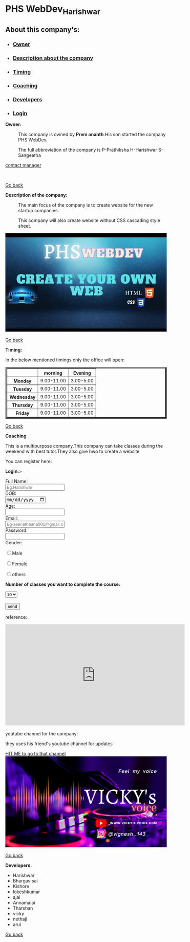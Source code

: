 <html>
<head>
    <meta charset="UTF-8">
    <meta http-equiv="X-UA-Compatible" content="IE=edge">
    <meta name="viewport" content="width=device-width, initial-scale=1.0">
    <title>Document</title>
</head>
    <h1 id="PHS WebDev">PHS WebDev<b><sub>Harishwar</sub></b></h1>
<p><h2>About this company's:</h2></p>  
<ul>
<h3><a href="#Owner"><li>Owner</li></a></h3>
<h3><a href="#Description about the  company"><li>Description about the company</li></a></h3>
<h3><a href="#Timing"><li>Timing</li></a></h3>
<h3><a href="#Coaching"><li>Coaching</li></a></h3>
<h3><a href="#Developers"><li>Developers</li></a></h3>
<h3><a href="#Login"><li>Login</li></a></h3>
</ul>
<p id="Owner"></p><b><dt>Owner:</dt></b></p>
<P><dd>This company is owned by <b>Prem ananth</b>.His son started the company PHS WebDev.</dd></P>
<P><dd>The full abbreviation of the company is P-Prathiksha H-Harishwar S-Sangeetha</dd></P>
<p><a href="mailto:harishwar3442@gmail.com">contact manager</a></p><br>
<p><a href="#PHS WebDev">Go back</a></p>
<p id="Description about the company"><b><dt>Description of the company:</dt></b></p>
<p><dd>The main focus of the company is to create website for the new startup companies.</dd></p>
<p><dd>This company will also create website without CSS cascading style sheet.</dd></p>
<img src="company.jpg" alt="cmp img" title="com img"><br>
<p><a href="#PHS WebDev">Go back</a></p>
<p id="Timing"><dt><b>Timing:</b></dt></p>
<p>In the below mentioned timings only the office will open:</p>
<table border="5">
    <tr><th>  </th><th>morning</th>   <th>Evening</th></tr>
    <tr><th>Monday<td>9.00-11.00</td><td>3.00-5.00</td></th></tr>
    <tr><th>Tuesday<td>9.00-11.00</td><td>3.00-5.00</td></th></tr>
    <tr><th>Wednesday<td>9.00-11.00</td><td>3.00-5.00</td></th></tr>
    <tr><th>Thursday<td>9.00-11.00</td><td>3.00-5.00</td></th></tr>
    <tr><th>Friday<td>9.00-11.00</td><td>3.00-5.00</td></th></tr>
</table>
<p><a href="#PHS WebDev">Go back</a></p>
<p id="Coaching"><dt><b>Coaching</b></dt></p>
<p>This is a multipurpose company.This company can take classes during the weekend with best tutor.They also give hwo  to create a website</p>
<p>You can register here:</p>
<p id="Login"><b>Login:</b>></p>
<form>
<label for="Name">Full Name:</label><br>
<input type="text" name="username" placeholder="Eg.Harishwar" required><br>
<label for="DOB">DOB:</label><br>
<input type="date" name="dob" required><br>
<label for="Age">Age:</label><br>
<input type="number" name="age" id="age" required><br>
<label for="Email">Email:</label><br>
<input type="email" name="mail" placeholder="Eg-seenathaana001@gmail.com" id="mail" required><br>
<label for="password">Password:</label><br>
<input type="password" name="Password" id="password" required><br>
<label for="gender">Gender:</label><br>
<p><input type="radio" name="gender" value="male">Male</p>
<p><input type="radio" name="gender" value="female">Female</p>
<p><input type="radio" name="gender" value="others">others</p>
<p><b>Number of classes you want to complete the course:</b></p>
<select name="num of classes" id="num of classes">
    <option>10</option>
    <option>11</option>
    <option>12</option>
    <option>13</option>
    <option>14</option>
</select><br><br>
<input type="submit" value="send">
<p>reference:</p>
<iframe width="560" 
        height="315" 
        src="https://www.youtube.com/embed/Jun2u_DOkeQ" 
        title="YouTube video player" 
        frameborder="0" 
        allow="accelerometer; autoplay; clipboard-write; encrypted-media; gyroscope; picture-in-picture; web-share" allowfullscreen>
</iframe>
</form>
<p>youtube channel for the company:</p>
<p>they uses his friend's youtube channel for updates</p>
<a href="https://yputube.com/@vickysvoice6771">HIT ME to go to that channel</a><br>
<img src="channel.jpg.jpg" alt="channel name" title="channel name">
<p><a href="#PHS WebDev">Go back</a></p>
<p id="Developers"><dt><b>Developers:</b></dt></p>
<ul>
    <li>Harishwar</li>
    <li>Bhargav sai</li>
    <li>Kishore</li>
    <li>lokeshkumar</li>
    <li>ajai</li>
    <li>Annamalai</li>
    <li>Tharshan</li>
    <li>vicky</li>
    <li>nethaji</li>
    <li>arul</li>
</ul>
<p><a href="PHS WebDev">Go back</a></p>
</html>


























